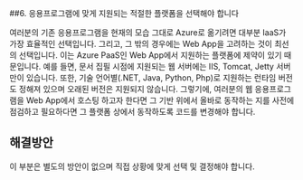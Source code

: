 ##6. 응용프로그램에 맞게 지원되는 적절한 플랫폼을 선택해야 합니다

여러분의 기존 응용프로그램을 현재의 모습 그대로 Azure로 옮기려면 대부분 IaaS가 가장 효율적인 선택입니다. 그리고, 그 밖의 경우에는 Web App을 고려하는 것이 최선의 선택입니다. 이는 Azure PaaS인 Web App에서 지원하는 플랫폼에 제약이 있기 때문입니다. 예를 들면, 문서 집필 시점에 지원되는 웹 서버에는 IIS, Tomcat, Jetty 서버만이 있습니다. 또한, 기술 언어별(.NET, Java, Python, Php)로 지원하는 런타임 버전도 정해져 있으며 오래된 버전은 지원되지 않습니다. 그렇기에, 여러분의 웹 응용프로그램을 Web App에서 호스팅 하고자 한다면 그 기반 위에서 올바로 동작하는 지를 사전에 점검하고 필요하다면 그 플랫폼 상에서 동작하도록 코드를 변경해야 합니다.

## 해결방안

이 부분은 별도의 방안이 없으며 직접 상황에 맞게 선택 및 결정해야 합니다.
